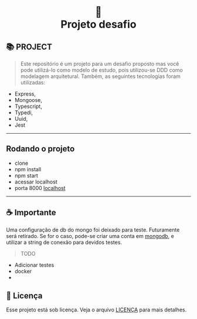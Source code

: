 <h1 align="center">
📄<br>Projeto desafio
</h1>

## 📚 PROJECT

> Este repositório é um projeto para um desafio proposto mas você pode utilizá-lo como modelo de estudo, pois utilizou-se DDD como modelagem arquitetural. Também, as seguintes tecnologias foram utilizadas: 

- Express,
- Mongoose,
- Typescript,
- Typedi,
- Uuid,
- Jest

---

## Rodando o projeto

- clone
- npm install
- npm start
- acessar localhost
- porta 8000
[localhost](http://localhost:8000/api-docs/)

---

## ☕ Importante

Uma configuração de db do mongo foi deixado para teste. Futuramente será retirado. Se for o caso, pode-se criar uma conta em [mongodb](https://www.mongodb.com/), e utilizar a string de conexão para devidos testes. 

> TODO

- Adicionar testes 
- docker
- 
## 🍜 Licença

Esse projeto está sob licença. Veja o arquivo [LICENÇA](LICENSE.md) para mais detalhes.<br>
